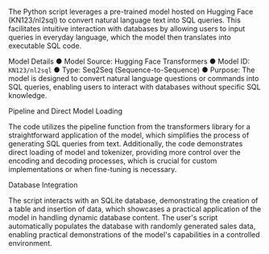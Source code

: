 The Python script leverages a pre-trained model hosted on Hugging Face (KN123/nl2sql) to convert natural language text into SQL queries. This facilitates intuitive interaction with databases by allowing users to input queries in everyday language, which the model then translates into executable SQL code.


Model Details
● Model Source: Hugging Face Transformers
● Model ID: `KN123/nl2sql`
● Type: Seq2Seq (Sequence-to-Sequence)
● Purpose: The model is designed to convert natural language questions or commands into SQL queries, enabling users to interact with databases without specific SQL knowledge.

Pipeline and Direct Model Loading

The code utilizes the pipeline function from the transformers library for a straightforward application of the model, which simplifies the process of generating SQL queries from text. Additionally, the code demonstrates direct loading of model and tokenizer, providing more control over the encoding and decoding processes, which is crucial for custom implementations or when fine-tuning is necessary.

Database Integration

The script interacts with an SQLite database, demonstrating the creation of a table and insertion of data, which showcases a practical application of the model in handling dynamic database content. The user's script automatically populates the database with randomly generated sales data, enabling practical demonstrations of the model's capabilities in a controlled environment.
